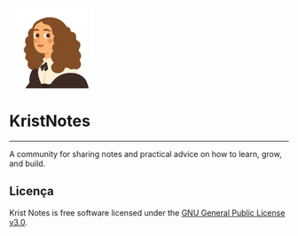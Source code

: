 <img src="/src/assets/kristina.png" height="146"/>

# KristNotes

---

A community for sharing notes and practical advice on how to learn, grow, and build.

## Licença

Krist Notes is free software licensed under the [GNU General Public License v3.0](LICENSE).
